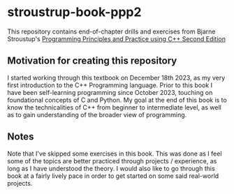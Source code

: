 # stroustrup-book-ppp2

This repository contains end-of-chapter drills and exercises from Bjarne Stroustup's [Programming Principles and Practice using C++ Second Edition](https://www.stroustrup.com/programming.html)

## Motivation for creating this repository
I started working through this textbook on December 18th 2023, as my very first introduction to the C++ Programming language. Prior to this book I have been self-learning programming since October 2023, touching on foundational concepts of C and Python. My goal at the end of this book is to know the technicalities of C++ from beginner to intermediate level, as well as to gain understanding of the broader view of programming.

## Notes
Note that I've skipped some exercises in this book. This was done as I feel some of the topics are better practiced through projects / experience, as long as I have understood the theory. I would also like to go through this book at a fairly lively pace in order to get started on some said real-world projects.
